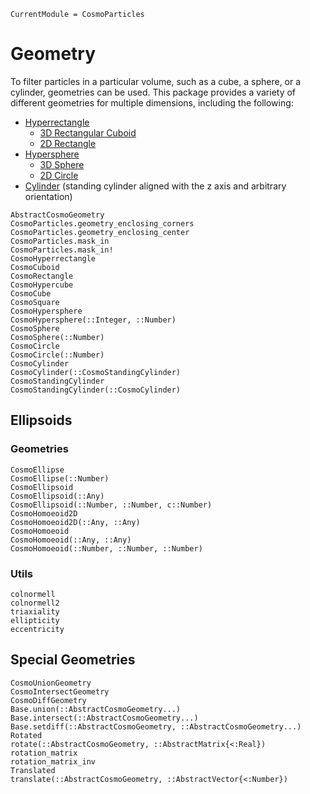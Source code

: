 ```@meta
CurrentModule = CosmoParticles
```

# Geometry

To filter particles in a particular volume, such as a cube, a sphere, or a cylinder, geometries can be used.
This package provides a variety of different geometries for multiple dimensions, including the following:
- [Hyperrectangle](https://en.wikipedia.org/wiki/Hyperrectangle)
  * [3D Rectangular Cuboid](https://en.wikipedia.org/wiki/Cuboid#Rectangular_cuboid)
  * [2D Rectangle](https://en.wikipedia.org/wiki/Rectangle)
- [Hypersphere](https://en.wikipedia.org/wiki/N-sphere)
  * [3D Sphere](https://en.wikipedia.org/wiki/Sphere)
  * [2D Circle](https://en.wikipedia.org/wiki/Circle)
- [Cylinder](https://en.wikipedia.org/wiki/Cylinder) (standing cylinder aligned with the z axis and arbitrary
  orientation)

```@docs
AbstractCosmoGeometry
CosmoParticles.geometry_enclosing_corners
CosmoParticles.geometry_enclosing_center
CosmoParticles.mask_in
CosmoParticles.mask_in!
CosmoHyperrectangle
CosmoCuboid
CosmoRectangle
CosmoHypercube
CosmoCube
CosmoSquare
CosmoHypersphere
CosmoHypersphere(::Integer, ::Number)
CosmoSphere
CosmoSphere(::Number)
CosmoCircle
CosmoCircle(::Number)
CosmoCylinder
CosmoCylinder(::CosmoStandingCylinder)
CosmoStandingCylinder
CosmoStandingCylinder(::CosmoCylinder)
```


## Ellipsoids


### Geometries

```@docs
CosmoEllipse
CosmoEllipse(::Number)
CosmoEllipsoid
CosmoEllipsoid(::Any)
CosmoEllipsoid(::Number, ::Number, c::Number)
CosmoHomoeoid2D
CosmoHomoeoid2D(::Any, ::Any)
CosmoHomoeoid
CosmoHomoeoid(::Any, ::Any)
CosmoHomoeoid(::Number, ::Number, ::Number)
```

### Utils

```@docs
colnormell
colnormell2
triaxiality
ellipticity
eccentricity
```


## Special Geometries

```@docs
CosmoUnionGeometry
CosmoIntersectGeometry
CosmoDiffGeometry
Base.union(::AbstractCosmoGeometry...)
Base.intersect(::AbstractCosmoGeometry...)
Base.setdiff(::AbstractCosmoGeometry, ::AbstractCosmoGeometry...)
Rotated
rotate(::AbstractCosmoGeometry, ::AbstractMatrix{<:Real})
rotation_matrix
rotation_matrix_inv
Translated
translate(::AbstractCosmoGeometry, ::AbstractVector{<:Number})
```

